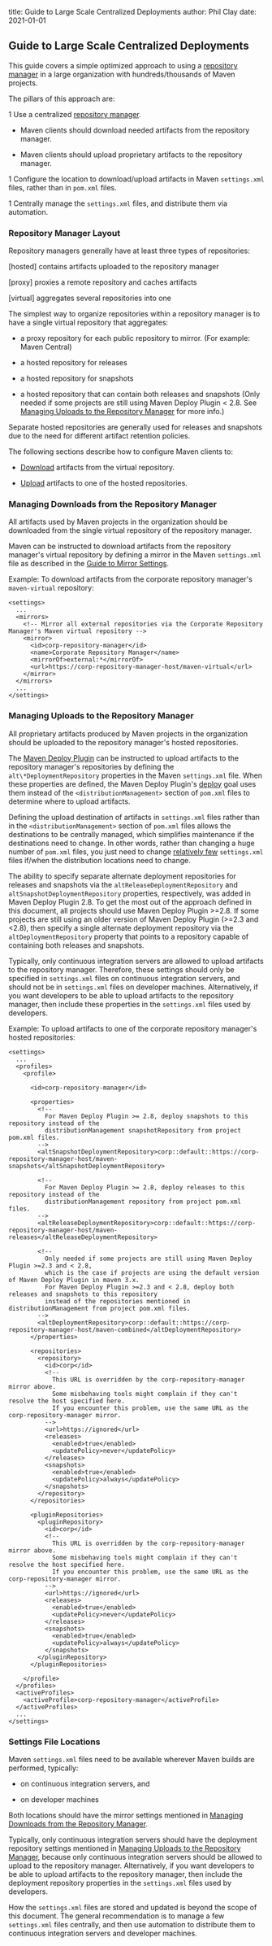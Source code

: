 title: Guide to Large Scale Centralized Deployments
author: Phil Clay
date: 2021-01-01

<!--
Licensed to the Apache Software Foundation (ASF) under one
or more contributor license agreements.  See the NOTICE file
distributed with this work for additional information
regarding copyright ownership.  The ASF licenses this file
to you under the Apache License, Version 2.0 (the
"License"); you may not use this file except in compliance
with the License.  You may obtain a copy of the License at

    http://www.apache.org/licenses/LICENSE-2.0

Unless required by applicable law or agreed to in writing,
software distributed under the License is distributed on an
"AS IS" BASIS, WITHOUT WARRANTIES OR CONDITIONS OF ANY
KIND, either express or implied.  See the License for the
specific language governing permissions and limitations
under the License.
-->

## Guide to Large Scale Centralized Deployments


 This guide covers a simple optimized approach to using a [repository manager](../../repository-management.html) in a large organization with hundreds/thousands of Maven projects.


 The pillars of this approach are:



 1 Use a centralized [repository manager](../../repository-management.html).

  - Maven clients should download needed artifacts from the repository manager.

  - Maven clients should upload proprietary artifacts to the repository manager.



 1 Configure the location to download/upload artifacts in Maven `settings.xml` files, rather than in `pom.xml` files.

 1 Centrally manage the `settings.xml` files, and distribute them via automation.


### Repository Manager Layout


 Repository managers generally have at least three types of repositories:



 [hosted] contains artifacts uploaded to the repository manager

 [proxy] proxies a remote repository and caches artifacts

 [virtual] aggregates several repositories into one


 The simplest way to organize repositories within a repository manager is to have a single virtual repository that aggregates:



 - a proxy repository for each public repository to mirror. (For example: Maven Central)

 - a hosted repository for releases

 - a hosted repository for snapshots

 - a hosted repository that can contain both releases and snapshots (Only needed if some projects are still using Maven Deploy Plugin < 2.8. See [Managing Uploads to the Repository Manager](#managing-uploads-to-the-repository-manager) for more info.)


 Separate hosted repositories are generally used for releases and snapshots due to the need for different artifact retention policies.


 The following sections describe how to configure Maven clients to:



 - [Download](#managing-downloads-from-the-repository-manager) artifacts from the virtual repository.

 - [Upload](#managing-uploads-to-the-repository-manager) artifacts to one of the hosted repositories.



### Managing Downloads from the Repository Manager


 All artifacts used by Maven projects in the organization should be downloaded from the single virtual repository of the repository manager.


 Maven can be instructed to download artifacts from the repository manager's virtual repository by defining a mirror in the Maven `settings.xml` file as described in the [Guide to Mirror Settings](./guide-mirror-settings.html).


 Example: To download artifacts from the corporate repository manager's `maven-virtual` repository:



```
<settings>
  ...
  <mirrors>
    <!-- Mirror all external repositories via the Corporate Repository Manager's Maven virtual repository -->
    <mirror>
      <id>corp-repository-manager</id>
      <name>Corporate Repository Manager</name>
      <mirrorOf>external:*</mirrorOf>
      <url>https://corp-repository-manager-host/maven-virtual</url>
    </mirror>
  </mirrors>
  ...
</settings>
```


### Managing Uploads to the Repository Manager


 All proprietary artifacts produced by Maven projects in the organization should be uploaded to the repository manager's hosted repositories.


 The [Maven Deploy Plugin](../../plugins/maven-deploy-plugin) can be instructed to upload artifacts to the repository manager's repositories by defining the `alt\*DeploymentRepository` properties in the Maven `settings.xml` file. When these properties are defined, the Maven Deploy Plugin's [deploy](../../plugins/maven-deploy-plugin/deploy-mojo.html) goal uses them instead of the `<distributionManagement>` section of `pom.xml` files to determine where to upload artifacts.


 Defining the upload destination of artifacts in `settings.xml` files rather than in the `<distributionManagement>` section of `pom.xml` files allows the destinations to be centrally managed, which simplifies maintenance if the destinations need to change. In other words, rather than changing a huge number of `pom.xml` files, you just need to change [relatively few](Settings_File_Locations) `settings.xml` files if/when the distribution locations need to change.


 The ability to specify separate alternate deployment repositories for releases and snapshots via the `altReleaseDeploymentRepository` and `altSnapshotDeploymentRepository` properties, respectively, was added in Maven Deploy Plugin 2.8. To get the most out of the approach defined in this document, all projects should use Maven Deploy Plugin >=2.8. If some projects are still using an older version of Maven Deploy Plugin (>=2.3 and <2.8), then specify a single alternate deployment repository via the `altDeploymentRepository` property that points to a repository capable of containing both releases and snapshots.


 Typically, only continuous integration servers are allowed to upload artifacts to the repository manager. Therefore, these settings should only be specified in `settings.xml` files on continuous integration servers, and should not be in `settings.xml` files on developer machines. Alternatively, if you want developers to be able to upload artifacts to the repository manager, then include these properties in the `settings.xml` files used by developers.


 Example: To upload artifacts to one of the corporate repository manager's hosted repositories:



```
<settings>
  ...
  <profiles>
    <profile>

      <id>corp-repository-manager</id>

      <properties>
        <!--
          For Maven Deploy Plugin >= 2.8, deploy snapshots to this repository instead of the
          distributionManagement snapshotRepository from project pom.xml files.
        -->
        <altSnapshotDeploymentRepository>corp::default::https://corp-repository-manager-host/maven-snapshots</altSnapshotDeploymentRepository>

        <!--
          For Maven Deploy Plugin >= 2.8, deploy releases to this repository instead of the
          distributionManagement repository from project pom.xml files.
        -->
        <altReleaseDeploymentRepository>corp::default::https://corp-repository-manager-host/maven-releases</altReleaseDeploymentRepository>

        <!--
          Only needed if some projects are still using Maven Deploy Plugin >=2.3 and < 2.8,
          which is the case if projects are using the default version of Maven Deploy Plugin in maven 3.x.
          For Maven Deploy Plugin >=2.3 and < 2.8, deploy both releases and snapshots to this repository
          instead of the repositories mentioned in distributionManagement from project pom.xml files.
        -->
        <altDeploymentRepository>corp::default::https://corp-repository-manager-host/maven-combined</altDeploymentRepository>
      </properties>

      <repositories>
        <repository>
          <id>corp</id>
          <!--
            This URL is overridden by the corp-repository-manager mirror above.
            Some misbehaving tools might complain if they can't resolve the host specified here.
            If you encounter this problem, use the same URL as the corp-repository-manager mirror.
          -->
          <url>https://ignored</url>
          <releases>
            <enabled>true</enabled>
            <updatePolicy>never</updatePolicy>
          </releases>
          <snapshots>
            <enabled>true</enabled>
            <updatePolicy>always</updatePolicy>
          </snapshots>
        </repository>
      </repositories>

      <pluginRepositories>
        <pluginRepository>
          <id>corp</id>
          <!--
            This URL is overridden by the corp-repository-manager mirror above.
            Some misbehaving tools might complain if they can't resolve the host specified here.
            If you encounter this problem, use the same URL as the corp-repository-manager mirror.
          -->
          <url>https://ignored</url>
          <releases>
            <enabled>true</enabled>
            <updatePolicy>never</updatePolicy>
          </releases>
          <snapshots>
            <enabled>true</enabled>
            <updatePolicy>always</updatePolicy>
          </snapshots>
        </pluginRepository>
      </pluginRepositories>

    </profile>
  </profiles>
  <activeProfiles>
    <activeProfile>corp-repository-manager</activeProfile>
  </activeProfiles>
  ...
</settings>
```


### Settings File Locations


 Maven `settings.xml` files need to be available wherever Maven builds are performed, typically:



 - on continuous integration servers, and

 - on developer machines


 Both locations should have the mirror settings mentioned in [Managing Downloads from the Repository Manager](#managing-downloads-from-the-repository-manager).


 Typically, only continuous integration servers should have the deployment repository settings mentioned in [Managing Uploads to the Repository Manager](#managing-uploads-to-the-repository-manager), because only continuous integration servers should be allowed to upload to the repository manager. Alternatively, if you want developers to be able to upload artifacts to the repository manager, then include the deployment repository properties in the `settings.xml` files used by developers.


 How the `settings.xml` files are stored and updated is beyond the scope of this document. The general recommendation is to manage a few `settings.xml` files centrally, and then use automation to distribute them to continuous integration servers and developer machines.




